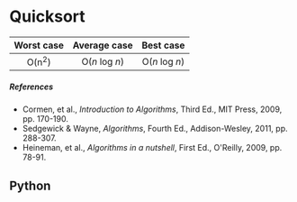 # Quicksort

| Worst case | Average case | Best case |
|:----------:|:------------:|:---------:|
| O(n<sup>2</sup>)      | O(*n* log *n*)        | O(*n* log *n*)


##### References

* Cormen, et al., *Introduction to Algorithms*, Third Ed., MIT Press, 2009, pp.
170-190.
* Sedgewick & Wayne, *Algorithms*, Fourth Ed., Addison-Wesley, 2011, pp.
288-307.
* Heineman, et al., *Algorithms in a nutshell*, First Ed., O'Reilly, 2009, pp.
78-91.

## Python
